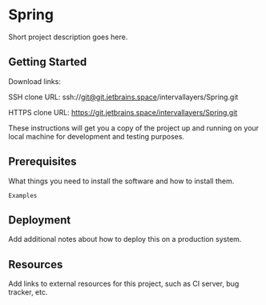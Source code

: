 # Spring

Short project description goes here.

## Getting Started

Download links:

SSH clone URL: ssh://git@git.jetbrains.space/intervallayers/Spring.git

HTTPS clone URL: https://git.jetbrains.space/intervallayers/Spring.git



These instructions will get you a copy of the project up and running on your local machine for development and testing purposes.

## Prerequisites

What things you need to install the software and how to install them.

```
Examples
```

## Deployment

Add additional notes about how to deploy this on a production system.

## Resources

Add links to external resources for this project, such as CI server, bug tracker, etc.
